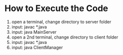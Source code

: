 # How to Execute the Code
<ol> 
<li>open a terminal, change directory to server folder</li>
<li>input: javac *.java</li>
<li>input: java MainServer</li>
<li>open a 2nd terminal, change directory to client folder</li>
<li>input: javac *.java</li>
<li>input: java ClientManager</li>
</ol>
